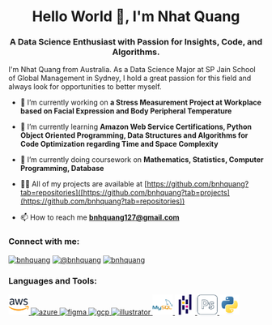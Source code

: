 <h1 align="center">Hello World 👋, I'm Nhat Quang</h1>
<h3 align="center">A Data Science Enthusiast with Passion for Insights, Code, and Algorithms.</h3>

I'm Nhat Quang from Australia. As a Data Science Major at SP Jain School of Global Management in Sydney, I hold a great passion for this field and always look for opportunities to better myself.

- 🔭 I’m currently working on **a Stress Measurement Project at Workplace based on Facial Expression and Body Peripheral Temperature**

- 🌱 I’m currently learning **Amazon Web Service Certifications, Python Object Oriented Programming, Data Structures and Algorithms for Code Optimization regarding Time and Space Complexity**

- 📑 I’m currently doing coursework on **Mathematics, Statistics, Computer Programming, Database**

- 👨‍💻 All of my projects are available at [https://github.com/bnhquang?tab=repositories]([https://github.com/bnhquang?tab=projects](https://github.com/bnhquang?tab=repositories))

- 📫 How to reach me **bnhquang127@gmail.com**

<h3 align="left">Connect with me:</h3>
<p align="left">
<a href="https://linkedin.com/in/bnhquang" target="blank"><img align="center" src="https://raw.githubusercontent.com/rahuldkjain/github-profile-readme-generator/master/src/images/icons/Social/linked-in-alt.svg" alt="bnhquang" height="30" width="40" /></a>
<a href="https://www.hackerrank.com/bnhquang" target="blank"><img align="center" src="https://raw.githubusercontent.com/rahuldkjain/github-profile-readme-generator/master/src/images/icons/Social/hackerrank.svg" alt="@bnhquang" height="30" width="40" /></a>
<a href="https://www.leetcode.com/bnhquang" target="blank"><img align="center" src="https://raw.githubusercontent.com/rahuldkjain/github-profile-readme-generator/master/src/images/icons/Social/leet-code.svg" alt="bnhquang" height="30" width="40" /></a>
</p>

<h3 align="left">Languages and Tools:</h3>
<p align="left"> <a href="https://aws.amazon.com" target="_blank" rel="noreferrer"> <img src="https://raw.githubusercontent.com/devicons/devicon/master/icons/amazonwebservices/amazonwebservices-original-wordmark.svg" alt="aws" width="40" height="40"/> </a> <a href="https://azure.microsoft.com/en-in/" target="_blank" rel="noreferrer"> <img src="https://www.vectorlogo.zone/logos/microsoft_azure/microsoft_azure-icon.svg" alt="azure" width="40" height="40"/> </a> <a href="https://www.figma.com/" target="_blank" rel="noreferrer"> <img src="https://www.vectorlogo.zone/logos/figma/figma-icon.svg" alt="figma" width="40" height="40"/> </a> <a href="https://cloud.google.com" target="_blank" rel="noreferrer"> <img src="https://www.vectorlogo.zone/logos/google_cloud/google_cloud-icon.svg" alt="gcp" width="40" height="40"/> </a> <a href="https://www.adobe.com/in/products/illustrator.html" target="_blank" rel="noreferrer"> <img src="https://www.vectorlogo.zone/logos/adobe_illustrator/adobe_illustrator-icon.svg" alt="illustrator" width="40" height="40"/> </a> <a href="https://www.mysql.com/" target="_blank" rel="noreferrer"> <img src="https://raw.githubusercontent.com/devicons/devicon/master/icons/mysql/mysql-original-wordmark.svg" alt="mysql" width="40" height="40"/> </a> <a href="https://pandas.pydata.org/" target="_blank" rel="noreferrer"> <img src="https://raw.githubusercontent.com/devicons/devicon/2ae2a900d2f041da66e950e4d48052658d850630/icons/pandas/pandas-original.svg" alt="pandas" width="40" height="40"/> </a> <a href="https://www.photoshop.com/en" target="_blank" rel="noreferrer"> <img src="https://raw.githubusercontent.com/devicons/devicon/master/icons/photoshop/photoshop-line.svg" alt="photoshop" width="40" height="40"/> </a> <a href="https://www.python.org" target="_blank" rel="noreferrer"> <img src="https://raw.githubusercontent.com/devicons/devicon/master/icons/python/python-original.svg" alt="python" width="40" height="40"/> </a> </p>
